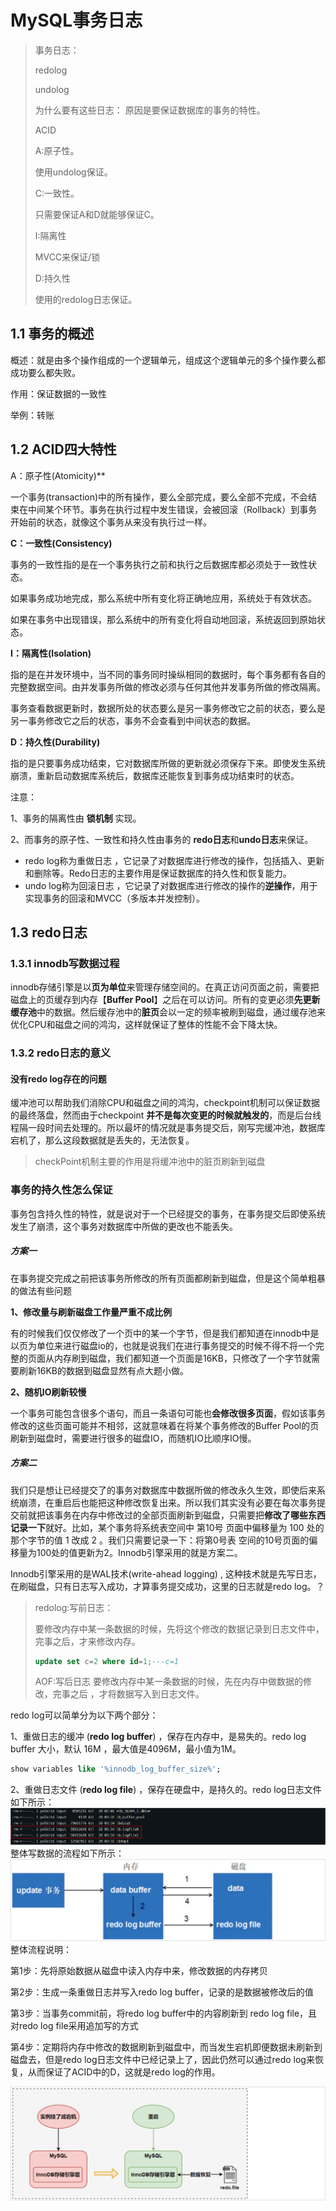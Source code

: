 # **MySQL事务日志**

>事务日志：
>
>redolog
> 
>undolog
> 
>为什么要有这些日志： 原因是要保证数据库的事务的特性。
> 
> ACID
> 
>A:原子性。
> 
>使用undolog保证。
>
>C:一致性。
> 
>只需要保证A和D就能够保证C。
> 
>I:隔离性
> 
>MVCC来保证/锁
> 
>D:持久性
> 
>使用的redolog日志保证。

## 1.1 **事务的概述**

概述：就是由多个操作组成的一个逻辑单元，组成这个逻辑单元的多个操作要么都成功要么都失败。

作用：保证数据的一致性

举例：转账

## 1.2 **ACID四大特性**
A：原子性(Atomicity)**

一个事务(transaction)中的所有操作，要么全部完成，要么全部不完成，不会结束在中间某个环节。事务在执行过程中发生错误，会被回滚（Rollback）到事务开始前的状态，就像这个事务从来没有执行过一样。

**C：一致性(Consistency)**

事务的一致性指的是在一个事务执行之前和执行之后数据库都必须处于一致性状态。

如果事务成功地完成，那么系统中所有变化将正确地应用，系统处于有效状态。

如果在事务中出现错误，那么系统中的所有变化将自动地回滚，系统返回到原始状态。

**I：隔离性(Isolation)**

指的是在并发环境中，当不同的事务同时操纵相同的数据时，每个事务都有各自的完整数据空间。由并发事务所做的修改必须与任何其他并发事务所做的修改隔离。

事务查看数据更新时，数据所处的状态要么是另一事务修改它之前的状态，要么是另一事务修改它之后的状态，事务不会查看到中间状态的数据。

**D：持久性(Durability)**

指的是只要事务成功结束，它对数据库所做的更新就必须保存下来。即使发生系统崩溃，重新启动数据库系统后，数据库还能恢复到事务成功结束时的状态。

注意：

1、事务的隔离性由 **锁机制** 实现。

2、而事务的原子性、一致性和持久性由事务的 **redo日志**和**undo日志**来保证。

- redo log称为重做日志 ，它记录了对数据库进行修改的操作，包括插入、更新和删除等。Redo日志的主要作用是保证数据库的持久性和恢复能力。
- undo log称为回滚日志 ，它记录了对数据库进行修改的操作的**逆操作**，用于实现事务的回滚和MVCC（多版本并发控制）。

## 1.3 **redo日志**
### 1.3.1 **innodb写数据过程**
innodb存储引擎是以**页为单位**来管理存储空间的。在真正访问页面之前，需要把磁盘上的页缓存到内存【**Buffer Pool**】之后在可以访问。所有的变更必须**先更新缓存池**中的数据。然后缓存池中的**脏页**会以一定的频率被刷到磁盘，通过缓存池来优化CPU和磁盘之间的鸿沟，这样就保证了整体的性能不会下降太快。

### 1.3.2 **redo日志的意义**
#### **没有redo log存在的问题**
缓冲池可以帮助我们消除CPU和磁盘之间的鸿沟，checkpoint机制可以保证数据的最终落盘，然而由于checkpoint **并不是每次变更的时候就触发的**，而是后台线程隔一段时间去处理的。所以最坏的情况就是事务提交后，刚写完缓冲池，数据库宕机了，那么这段数据就是丢失的，无法恢复。

>checkPoint机制主要的作用是将缓冲池中的脏页刷新到磁盘

### **事务的持久性怎么保证**
事务包含持久性的特性，就是说对于一个已经提交的事务，在事务提交后即使系统发生了崩溃，这个事务对数据库中所做的更改也不能丢失。

##### **方案一**

在事务提交完成之前把该事务所修改的所有页面都刷新到磁盘，但是这个简单粗暴的做法有些问题

**1、修改量与刷新磁盘工作量严重不成比例**

有的时候我们仅仅修改了一个页中的某一个字节，但是我们都知道在innodb中是以页为单位来进行磁盘io的，也就是说我们在进行事务提交的时候不得不将一个完整的页面从内存刷到磁盘，我们都知道一个页面是16KB，只修改了一个字节就需要刷新16KB的数据到磁盘显然有点大题小做。

**2、随机IO刷新较慢**

一个事务可能包含很多个语句，而且一条语句可能也**会修改很多页面**，假如该事务修改的这些页面可能并不相邻，这就意味着在将某个事务修改的Buffer Pool的页刷新到磁盘时，需要进行很多的磁盘IO，而随机IO比顺序IO慢。

##### **方案二**

我们只是想让已经提交了的事务对数据库中数据所做的修改永久生效，即使后来系统崩溃，在重启后也能把这种修改恢复出来。所以我们其实没有必要在每次事务提交前就把该事务在内存中修改过的全部页面刷新到磁盘，只需要把**修改了哪些东西记录一下**就好。比如，某个事务将系统表空间中 第10号 页面中偏移量为 100 处的那个字节的值 1 改成 2 。我们只需要记录一下：将第0号表 空间的10号页面的偏移量为100处的值更新为2。Innodb引擎采用的就是方案二。

Innodb引擎采用的是WAL技术(write-ahead logging) , 这种技术就是先写日志，在刷磁盘，只有日志写入成功，才算事务提交成功，这里的日志就是redo log。？

>redolog:写前日志：
>
>要修改内存中某一条数据的时候，先将这个修改的数据记录到日志文件中，完事之后，才来修改内存。
>
>```sql
>update set c=2 where id=1;---c=1
>```
>
>AOF:写后日志
>要修改内存中某一条数据的时候，先在内存中做数据的修改，完事之后 ，才将数据写入到日志文件。


redo log可以简单分为以下两个部分：

1、重做日志的缓冲 (**redo log buffer**) ，保存在内存中，是易失的。redo log buffer 大小，默认 16M ，最大值是4096M，最小值为1M。

```sql
show variables like '%innodb_log_buffer_size%';
```
2、重做日志文件 (**redo log file**) ，保存在硬盘中，是持久的。redo log日志文件如下所示：
![redo-log-file](img/redo-log-file.png)
整体写数据的流程如下所示：
![写数据的流程图](img/写数据的流程图.png)
整体流程说明：

第1步：先将原始数据从磁盘中读入内存中来，修改数据的内存拷贝

第2步：生成一条重做日志并写入redo log buffer，记录的是数据被修改后的值

第3步：当事务commit前，将redo log buffer中的内容刷新到 redo log file，且对redo log file采用追加写的方式

第4步：定期将内存中修改的数据刷新到磁盘中，而当发生宕机即便数据未刷新到磁盘去，但是redo log日志文件中已经记录上了，因此仍然可以通过redo log来恢复，从而保证了ACID中的D，这就是redo log的作用。

![流程说明](img/流程说明.png)